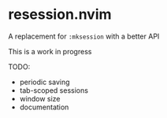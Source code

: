 # resession.nvim

A replacement for `:mksession` with a better API

This is a work in progress

TODO:
- periodic saving
- tab-scoped sessions
- window size
- documentation
